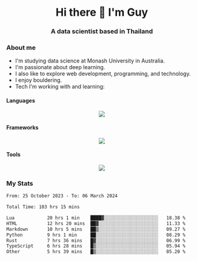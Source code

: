 <h1 align="center">Hi there 👋 I'm Guy</h1>
<h3 align="center">A data scientist based in Thailand</h3>

### About me

- I'm studying data science at Monash University in Australia.
- I'm passionate about deep learning.
- I also like to explore web development, programming, and technology.
- I enjoy bouldering.
- Tech I'm working with and learning:

#### Languages

<div align="center">
    <img src="https://skillicons.dev/icons?i=py,ts,js,html,css,rust,go" />
</div>

#### Frameworks

<div align="center">
    <img src="https://skillicons.dev/icons?i=pytorch,tensorflow,fastapi,react" /><br>
</div>

#### Tools

<div align="center">
    <img src="https://skillicons.dev/icons?i=postgres,redis,docker" /><br>
</div>

### My Stats

<!--START_SECTION:waka-->

```txt
From: 25 October 2023 - To: 06 March 2024

Total Time: 103 hrs 15 mins

Lua            20 hrs 1 min    ████▓░░░░░░░░░░░░░░░░░░░░   18.38 %
HTML           12 hrs 20 mins  ██▓░░░░░░░░░░░░░░░░░░░░░░   11.33 %
Markdown       10 hrs 5 mins   ██▒░░░░░░░░░░░░░░░░░░░░░░   09.27 %
Python         9 hrs 1 min     ██░░░░░░░░░░░░░░░░░░░░░░░   08.29 %
Rust           7 hrs 36 mins   █▓░░░░░░░░░░░░░░░░░░░░░░░   06.99 %
TypeScript     6 hrs 28 mins   █▒░░░░░░░░░░░░░░░░░░░░░░░   05.94 %
Other          5 hrs 39 mins   █▒░░░░░░░░░░░░░░░░░░░░░░░   05.20 %
```

<!--END_SECTION:waka-->
